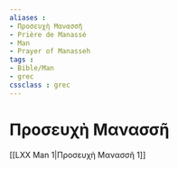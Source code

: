 ```yaml
---
aliases : 
- Προσευχὴ Μανασσῆ
- Prière de Manassé
- Man
- Prayer of Manasseh
tags : 
- Bible/Man
- grec
cssclass : grec
---
```


# Προσευχὴ Μανασσῆ

[[LXX Man 1|Προσευχὴ Μανασσῆ 1]]
